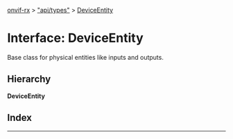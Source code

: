 [onvif-rx](../README.md) > ["api/types"](../modules/_api_types_.md) > [DeviceEntity](../interfaces/_api_types_.deviceentity.md)

# Interface: DeviceEntity

Base class for physical entities like inputs and outputs.

## Hierarchy

**DeviceEntity**

## Index

---

